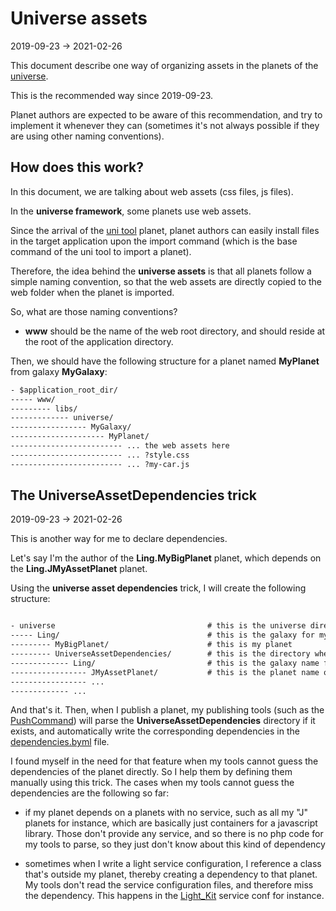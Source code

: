 Universe assets
================
2019-09-23 -> 2021-02-26



This document describe one way of organizing assets in the planets of the [universe](https://github.com/karayabin/universe-snapshot).

This is the recommended way since 2019-09-23.

Planet authors are expected to be aware of this recommendation, and try to implement it whenever they can (sometimes it's not always possible
if they are using other naming conventions).




How does this work?
----------------


In this document, we are talking about web assets (css files, js files).


In the **universe framework**, some planets use web assets.

Since the arrival of the [uni tool](https://github.com/lingtalfi/universe-naive-importer) planet,
planet authors can easily install files in the target application upon the import command (which is the base command of the uni tool to import
a planet).

Therefore, the idea behind the **universe assets** is that all planets follow a simple naming convention, so that the web assets
are directly copied to the web folder when the planet is imported.



So, what are those naming conventions?


- **www** should be the name of the web root directory, and should reside at the root of the application directory.


Then, we should have the following structure for a planet named **MyPlanet** from galaxy **MyGalaxy**:


```txt 
- $application_root_dir/
----- www/
--------- libs/
------------- universe/
----------------- MyGalaxy/
--------------------- MyPlanet/
------------------------- ... the web assets here
------------------------- ... ?style.css
------------------------- ... ?my-car.js

```



The UniverseAssetDependencies trick
-----------------
2019-09-23 -> 2021-02-26



This is another way for me to declare dependencies.

Let's say I'm the author of the **Ling.MyBigPlanet** planet, which depends on the **Ling.JMyAssetPlanet** planet.

Using the **universe asset dependencies** trick, I will create the following structure:


```txt

- universe                                  # this is the universe directory
----- Ling/                                 # this is the galaxy for my planet
--------- MyBigPlanet/                      # this is my planet
--------- UniverseAssetDependencies/        # this is the directory where I define my "universe assets" dependencies
------------- Ling/                         # this is the galaxy name for one planet I depend on
----------------- JMyAssetPlanet/           # this is the planet name of a planet I depend on
----------------- ...
------------- ...

```


And that's it.
Then, when I publish a planet, my publishing tools (such as the [PushCommand](https://github.com/lingtalfi/LingTalfi/blob/master/Kaos/Command/PushCommand.php))
will parse the **UniverseAssetDependencies** directory if it exists, and automatically write the corresponding dependencies in the [dependencies.byml](https://github.com/lingtalfi/Uni2#dependenciesbyml) file.


I found myself in the need for that feature when my tools cannot guess the dependencies of the planet directly. So I help them by defining them manually
using this trick.
The cases when my tools cannot guess the dependencies are the following so far:


- if my planet depends on a planets with no service, such as all my "J" planets for instance, which are basically just containers for a javascript library.
        Those don't provide any service, and so there is no php code for my tools to parse, so they just don't know about this kind of dependency
  
- sometimes when I write a light service configuration, I reference a class that's outside my planet, thereby creating a dependency to that planet.
    My tools don't read the service configuration files, and therefore miss the dependency. This happens in the [Light_Kit](https://github.com/lingtalfi/Light_Kit) service conf for instance.